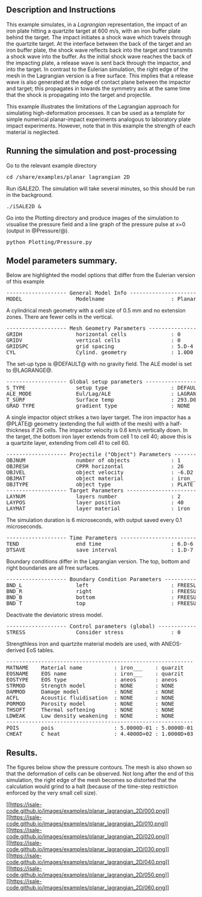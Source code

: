 ## Description and Instructions

This example simulates, in a *Lagrangian* representation, the impact of an iron plate hitting a quartzite target at 600 m/s, with an iron buffer plate behind the target. The impact initiates a shock wave which travels through the quartzite target. At the interface between the back of the target and an iron buffer plate, the shock wave reflects back into the target and transmits a shock wave into the buffer. As the initial shock wave reaches the back of the impacting plate, a release wave is sent back through the impactor, and into the target. In contrast to the Eulerian simulation, the right edge of the mesh in the Lagrangian version is a free surface. This implies that a release wave is also generated at the edge of contact plane between the impactor and target; this propagates in towards the symmetry axis at the same time that the shock is propagating into the target and projectile.

This example illustrates the limitations of the Lagrangian approach for simulating high-deformation processes. It can be used as a template for simple numerical planar-impact experiments analogous to laboratory plate impact experiments. However, note that in this example the strength of each material is neglected.

## Running the simulation and post-processing

Go to the relevant example directory
<pre>
cd <prefix>/share/examples/planar_lagrangian_2D
</pre>

Run iSALE2D.  The simulation will take several minutes, so this should be run in the background.
<pre>
./iSALE2D &
</pre>

Go into the Plotting directory and produce images of the simulation to visualise the pressure field and a line graph of the pressure pulse at x=0 (output in @Pressure/@).
<pre>
python Plotting/Pressure.py
</pre>

## Model parameters summary.

Below are highlighted the model options that differ from the Eulerian version of this example

<pre>
------------------- General Model Info ---------------------------------
MODEL                 Modelname                     : Planar-Lagrangian
</pre>

A cylindrical mesh geometry with a cell size of 0.5 mm and no extension zones. There are fewer cells in the vertical.

<pre>
------------------- Mesh Geometry Parameters ---------------------------
GRIDH                 horizontal cells              : 0           : 100         : 0
GRIDV                 vertical cells                : 0           : 110         : 0
GRIDSPC               grid spacing                  : 5.D-4
CYL                   Cylind. geometry              : 1.0D0
</pre>

The set-up type is @DEFAULT@ with no gravity field. The ALE model is set to @LAGRANGE@.

<pre>
------------------- Global setup parameters -----------------------------
S_TYPE                setup type                    : DEFAULT
ALE_MODE              Eul/Lag/ALE                   : LAGRANGE
T_SURF                Surface temp                  : 293.D0
GRAD_TYPE             gradient type                 : NONE
</pre>

A single impactor object strikes a two layer target.  The iron impactor has a @PLATE@ geometry (extending the full width of the mesh) with a half-thickness if 26 cells.
The impactor velocity is 0.6 km/s vertically down.  In the target, the bottom iron layer extends from cell 1 to  cell 40; above this is a quartzite layer, extending from cell 41 to cell 60. 

<pre>
------------------- Projectile ("Object") Parameters --------------------
OBJNUM                number of objects             : 1
OBJRESH               CPPR horizontal               : 26
OBJVEL                object velocity               : -6.D2
OBJMAT                object material               : iron___
OBJTYPE               object type                   : PLATE
------------------- Target Parameters ----------------------------------
LAYNUM                layers number                 : 2
LAYPOS                layer position                : 40          : 60
LAYMAT                layer material                : iron___     : quarzit
</pre>

The simulation duration is 6 microseconds, with output saved every 0.1 microseconds.

<pre>
------------------- Time Parameters ------------------------------------
TEND                  end time                      : 6.D-6
DTSAVE                save interval                 : 1.D-7
</pre>

Boundary conditions differ in the Lagrangian version. The top, bottom and right boundaries are all free surfaces.

<pre>
------------------- Boundary Condition Parameters ----------------------
BND_L                 left                          : FREESLIP
BND_R                 right                         : FREESURFACE
BND_B                 bottom                        : FREESURFACE
BND_T                 top                           : FREESURFACE
</pre>

Deactivate the deviatoric stress model.

<pre>
------------------- Control parameters (global) ------------------------
STRESS                Consider stress               : 0
</pre>

Strengthless iron and quartzite material models are used, with ANEOS-derived EoS tables.

<pre>
-----------------------------------------------------------
MATNAME    Material name          : iron___    : quarzit
EOSNAME    EOS name               : iron___    : quarzit
EOSTYPE    EOS type               : aneos      : aneos
STRMOD     Strength model         : NONE       : NONE
DAMMOD     Damage model           : NONE       : NONE
ACFL       Acoustic fluidisation  : NONE       : NONE
PORMOD     Porosity model         : NONE       : NONE
THSOFT     Thermal softening      : NONE       : NONE
LDWEAK     Low density weakening  : NONE       : NONE
-----------------------------------------------------------
POIS       pois                   : 5.0000D-01 : 5.0000D-01
CHEAT      C_heat                 : 4.4000D+02 : 1.0000D+03
</pre>

## Results.

The figures below show the pressure contours. The mesh is also shown so that the deformation of cells can be observed. Not long after the end of this simulation, the right edge of the mesh becomes so distorted that the calculation would grind to a halt (because of the time-step restriction enforced by the very small cell size).

[[https://isale-code.github.io/images/examples/planar_lagrangian_2D/000.png]]
[[https://isale-code.github.io/images/examples/planar_lagrangian_2D/010.png]]
[[https://isale-code.github.io/images/examples/planar_lagrangian_2D/020.png]]
[[https://isale-code.github.io/images/examples/planar_lagrangian_2D/030.png]]
[[https://isale-code.github.io/images/examples/planar_lagrangian_2D/040.png]]
[[https://isale-code.github.io/images/examples/planar_lagrangian_2D/050.png]]
[[https://isale-code.github.io/images/examples/planar_lagrangian_2D/060.png]]